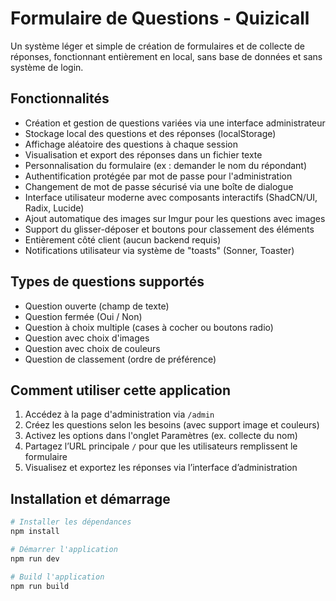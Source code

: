 # Formulaire de Questions - Quizicall

Un système léger et simple de création de formulaires et de collecte de réponses, fonctionnant entièrement en local, sans base de données et sans système de login.

## Fonctionnalités

- Création et gestion de questions variées via une interface administrateur
- Stockage local des questions et des réponses (localStorage)
- Affichage aléatoire des questions à chaque session
- Visualisation et export des réponses dans un fichier texte
- Personnalisation du formulaire (ex : demander le nom du répondant)
- Authentification protégée par mot de passe pour l'administration
- Changement de mot de passe sécurisé via une boîte de dialogue
- Interface utilisateur moderne avec composants interactifs (ShadCN/UI, Radix, Lucide)
- Ajout automatique des images sur Imgur pour les questions avec images
- Support du glisser-déposer et boutons pour classement des éléments
- Entièrement côté client (aucun backend requis)
- Notifications utilisateur via système de "toasts" (Sonner, Toaster)

## Types de questions supportés

- Question ouverte (champ de texte)
- Question fermée (Oui / Non)
- Question à choix multiple (cases à cocher ou boutons radio)
- Question avec choix d'images
- Question avec choix de couleurs
- Question de classement (ordre de préférence)

## Comment utiliser cette application

1. Accédez à la page d'administration via `/admin`
2. Créez les questions selon les besoins (avec support image et couleurs)
3. Activez les options dans l'onglet Paramètres (ex. collecte du nom)
4. Partagez l’URL principale `/` pour que les utilisateurs remplissent le formulaire
5. Visualisez et exportez les réponses via l’interface d’administration

## Installation et démarrage

```bash
# Installer les dépendances
npm install

# Démarrer l'application
npm run dev

# Build l'application
npm run build